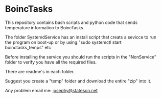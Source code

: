 # BoincTasks
This repository contains bash scripts and python code that sends temperature
information to BoincTasks.

The folder SystemdService has an install script that creats a sevicce to run
the program on boot-up or by using 
"sudo systemctl start boinctasks_temps" etc

Before installing the service you should run the scripts in the "NonService" 
folder to verify you have all the required files.

There are readme's in each folder.

Suggest you create a "temp" folder and download the entire "zip" into it.

Any problem email me:  josephy@stateson.net


